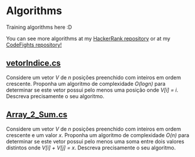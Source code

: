 # Algorithms

Training algorithms here :D

You can see more algorithms at my [HackerRank repository](https://github.com/leocabrallce/HackerRank/tree/master/Algorithms) or at my [CodeFights repository!](https://github.com/leocabrallce/CodeFights)

## [vetorIndice.cs](https://github.com/leocabrallce/Algorithms/tree/master/vetorIndice.cs)
Considere um vetor _V_ de _n_ posições preenchido com inteiros em ordem crescente. Proponha um algoritmo
de complexidade _O(logn)_ para determinar se este vetor possui pelo menos uma posição onde _V[i] = i_. Descreva
precisamente o seu algoritmo.

## [Array_2_Sum.cs](https://github.com/leocabrallce/Algorithms/tree/master/Array_2_Sum.cs)
Considere um vetor _V_ de _n_ posições preenchido com inteiros em ordem crescente e um valor _x_. Proponha um algoritmo
de complexidade _O(n)_ para determinar se este vetor possui pelo menos uma soma entre dois valores distintos onde _V[i] + V[j] = x_. Descreva
precisamente o seu algoritmo.
